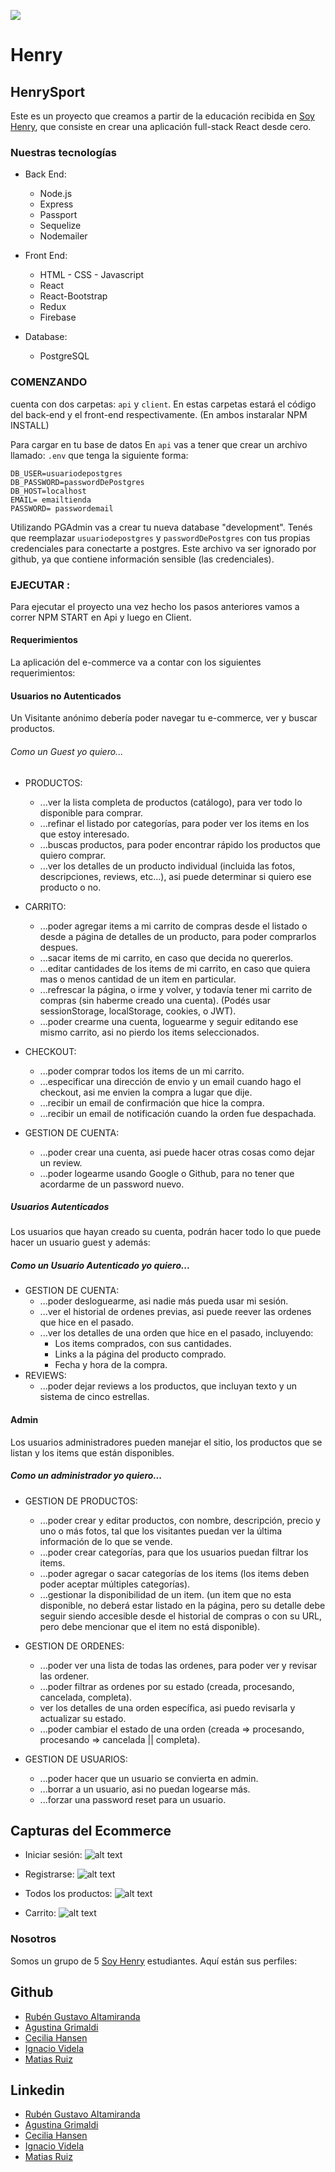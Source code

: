 <p align='left'>
    <img src='https://static.wixstatic.com/media/85087f_0d84cbeaeb824fca8f7ff18d7c9eaafd~mv2.png/v1/fill/w_160,h_30,al_c,q_85,usm_0.66_1.00_0.01/Logo_completo_Color_1PNG.webp' </img>
</p>

# Henry

## HenrySport
Este es un proyecto que creamos a partir de la educación recibida en [Soy Henry](https://www.soyhenry.com/), que consiste en crear una aplicación full-stack React desde cero.

### Nuestras tecnologías

- Back End:
    + Node.js
    + Express
    + Passport
    + Sequelize
    + Nodemailer

- Front End:
    + HTML - CSS - Javascript
    + React
    + React-Bootstrap
    + Redux
    + Firebase

- Database: 
    + PostgreSQL

### COMENZANDO

cuenta con dos carpetas: `api` y `client`. En estas carpetas estará el código del back-end y el front-end respectivamente. (En ambos instaralar NPM INSTALL)

Para cargar en tu base de datos En `api` vas a tener que crear un archivo llamado: `.env` que tenga la siguiente forma:

```
DB_USER=usuariodepostgres
DB_PASSWORD=passwordDePostgres
DB_HOST=localhost
EMAIL= emailtienda 
PASSWORD= passwordemail
```
Utilizando PGAdmin vas a crear tu nueva database "development".
Tenés que reemplazar `usuariodepostgres` y `passwordDePostgres` con tus propias credenciales para conectarte a postgres. Este archivo va ser ignorado por github, ya que contiene información sensible (las credenciales).


### EJECUTAR :
 
 Para ejecutar el proyecto una vez hecho los pasos anteriores vamos a correr NPM START en Api y luego en Client.


#### Requerimientos

La aplicación del e-commerce va a contar con los siguientes requerimientos:

#### Usuarios no Autenticados

Un Visitante anónimo debería poder navegar tu e-commerce, ver y buscar productos.

###### Como un Guest yo quiero...

- PRODUCTOS:
    + ...ver la lista completa de productos (catálogo), para ver todo lo disponible para comprar.
    + ...refinar el listado por categorías, para poder ver los items en los que estoy interesado.
    + ...buscas productos, para poder encontrar rápido los productos que quiero comprar.
    + ...ver los detalles de un producto individual (incluida las fotos, descripciones, reviews, etc...), asi puede determinar si quiero ese producto o no.
    
- CARRITO:
    + ...poder agregar items a mi carrito de compras desde el listado o desde a página de detalles de un producto, para poder comprarlos despues.
    + ...sacar items de mi carrito, en caso que decida no quererlos.
    + ...editar cantidades de los items de mi carrito, en caso que quiera mas o menos cantidad de un item en particular.
    + ...refrescar la página, o irme y volver, y todavía tener mi carrito de compras (sin haberme creado una cuenta). (Podés usar sessionStorage, localStorage, cookies, o JWT).
    + ...poder crearme una cuenta, loguearme y seguir editando ese mismo carrito, asi no pierdo los items seleccionados.
- CHECKOUT:
    + ...poder comprar todos los items de un mi carrito.
    + ...especificar una dirección de envio y un email cuando hago el checkout, asi me envien la compra a lugar que dije.
    + ...recibir un email de confirmación que hice la compra.
    + ...recibir un email de notificación cuando la orden fue despachada.
- GESTION DE CUENTA:
    + ...poder crear una cuenta, asi puede hacer otras cosas como dejar un review.
    + ...poder logearme usando Google o Github, para no tener que acordarme de un password nuevo.

##### Usuarios Autenticados

Los usuarios que hayan creado su cuenta, podrán hacer todo lo que puede hacer un usuario guest y además:

##### Como un Usuario Autenticado yo quiero...

- GESTION DE CUENTA:
    + ...poder desloguearme, asi nadie más pueda usar mi sesión.
    + ...ver el historial de ordenes previas, asi puede reever las ordenes que hice en el pasado.
    + ...ver los detalles de una orden que hice en el pasado, incluyendo:
        * Los items comprados, con sus cantidades.
        * Links a la página del producto comprado.
        * Fecha y hora de la compra.
- REVIEWS:
    + ...poder dejar reviews a los productos, que incluyan texto y un sistema de cinco estrellas.

#### Admin

Los usuarios administradores pueden manejar el sitio, los productos que se listan y los items que están disponibles.

##### Como un administrador yo quiero...

- GESTION DE PRODUCTOS:
    + ...poder crear y editar productos, con nombre, descripción, precio y uno o más fotos, tal que los visitantes puedan ver la última información de lo que se vende.
    + ...poder crear categorías, para que los usuarios puedan filtrar los items.
    + ...poder agregar o sacar categorías de los items (los items deben poder aceptar múltiples categorías).
    + ...gestionar la disponibilidad de un item. (un item que no esta disponible, no deberá estar listado en la página, pero su detalle debe seguir siendo accesible desde el historial de compras o con su URL, pero debe mencionar que el item no está disponible).

- GESTION DE ORDENES:
    + ...poder ver una lista de todas las ordenes, para poder ver y revisar las ordener.
    + ...poder filtrar as ordenes por su estado (creada, procesando, cancelada, completa).
    + ver los detalles de una orden específica, asi puedo revisarla y actualizar su estado.
    + ...poder cambiar el estado de una orden (creada => procesando, procesando => cancelada || completa).

- GESTION DE USUARIOS:
    + ...poder hacer que un usuario se convierta en admin.
    + ...borrar a un usuario, asi no puedan logearse más.
    + ...forzar una password reset para un usuario.


## Capturas del Ecommerce
 - Iniciar sesión: 
 ![alt text](./readmeImages/0.jpeg "Inicio de sesión")

 - Registrarse:
![alt text](./readmeImages/3.jpeg "Registrarse")

- Todos los productos:
![alt text](./readmeImages/2.jpeg "Productos")

 - Carrito:
![alt text](./readmeImages/1.jpeg "Carrito")

### Nosotros
Somos un grupo de 5 [Soy Henry](https://www.soyhenry.com/) estudiantes. Aquí están sus perfiles: 

## Github
- [Rubén Gustavo Altamiranda](https://github.com/ioogustavo)
- [Agustina Grimaldi](https://github.com/AgusGrimaldi)
- [Cecilia Hansen](https://github.com/cecihansen)
- [Ignacio Videla](https://github.com/ignaciovid)
- [Matias Ruiz](https://github.com/matiasruizmdz)

## Linkedin
- [Rubén Gustavo Altamiranda](https://www.linkedin.com/in/gustavoaltamiranda/)
- [Agustina Grimaldi](https://www.linkedin.com/in/agustina-belen-grimaldi-b214301b3/)
- [Cecilia Hansen](https://www.linkedin.com/in/hansen-cecilia/)
- [Ignacio Videla](https://www.linkedin.com/in/ignacio-videla-7b00711b3/)
- [Matias Ruiz](https://www.linkedin.com/in/matias-ruiz-mdz/)